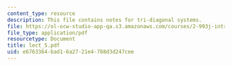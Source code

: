 ```yaml
---
content_type: resource
description: This file contains notes for tri-diagonal systems.
file: https://ol-ocw-studio-app-qa.s3.amazonaws.com/courses/2-993j-introduction-to-numerical-analysis-for-engineering-13-002j-spring-2005/e6763364bad16a2721e4788d3d247cee_lect_5.pdf
file_type: application/pdf
resourcetype: Document
title: lect_5.pdf
uid: e6763364-bad1-6a27-21e4-788d3d247cee
---
```

